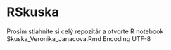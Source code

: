 # RSkuska
Prosím stiahnite si celý repozitár a otvorte R notebook Skuska_Veronika_Janacova.Rmd
Encoding UTF-8
